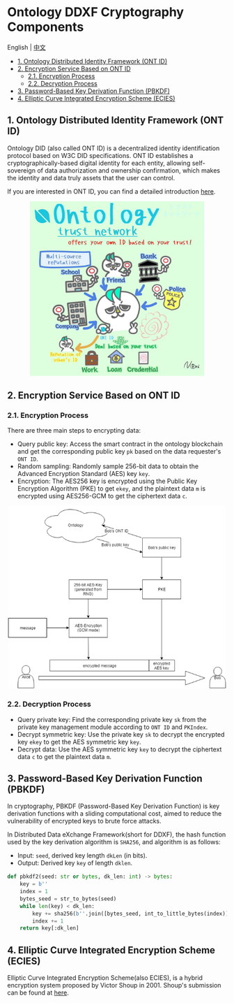 # Ontology DDXF Cryptography Components

English | [中文](README_CN.md)

<!-- TOC -->

- [1. Ontology Distributed Identity Framework (ONT ID)](#1-ontology-distributed-identity-framework-ont-id)
- [2. Encryption Service Based on ONT ID](#2-encryption-service-based-on-ont-id)
    - [2.1. Encryption Process](#21-encryption-process)
    - [2.2. Decryption Process](#22-decryption-process)
- [3. Password-Based Key Derivation Function (PBKDF)](#3-password-based-key-derivation-function-pbkdf)
- [4. Elliptic Curve Integrated Encryption Scheme (ECIES)](#4-elliptic-curve-integrated-encryption-scheme-ecies)

<!-- /TOC -->

## 1. Ontology Distributed Identity Framework (ONT ID)

Ontology DID (also called ONT ID) is a decentralized identity identification protocol based on W3C DID specifications. ONT ID establishes a cryptographically-based digital identity for each entity, allowing self-sovereign of data authorization and ownership confirmation, which makes the identity and data truly assets that the user can control.

If you are interested in ONT ID, you can find a detailed introduction [here](https://ontio.github.io/documentation/ontology_DID_en.html).

<div align=center><img height="400" src="img/ontid.jpg"/></div>

## 2. Encryption Service Based on ONT ID

### 2.1. Encryption Process

There are three main steps to encrypting data:

- Query public key: Access the smart contract in the ontology blockchain and get the corresponding public key `pk` based on the data requester's `ONT ID`.
- Random sampling: Randomly sample 256-bit data to obtain the Advanced Encryption Standard (AES) key `key`.
- Encryption: The AES256 key is encrypted using the Public Key Encryption Algorithm (PKE) to get `ekey`, and the plaintext data `m` is encrypted using AES256-GCM to get the ciphertext data `c`.

<div align=center><img width="500" src="img/endToEnd.png"/></div>

### 2.2. Decryption Process

- Query private key: Find the corresponding private key `sk` from the private key management module according to `ONT ID` and `PKIndex`.
- Decrypt symmetric key: Use the private key `sk` to decrypt the encrypted key `ekey` to get the AES symmetric key `key`.
- Decrypt data: Use the AES symmetric key `key` to decrypt the ciphertext data `c` to get the plaintext data `m`.

## 3. Password-Based Key Derivation Function (PBKDF)

In cryptography, PBKDF (Password-Based Key Derivation Function) is key derivation functions with a sliding computational cost, aimed to reduce the vulnerability of encrypted keys to brute force attacks.

In Distributed Data eXchange Framework(short for DDXF), the hash function used by the key derivation algorithm is `SHA256`, and algorithm is as follows:

- Input: `seed`, derived key length `dkLen` (in bits).
- Output: Derived key `key` of length `dklen`.

```python
def pbkdf2(seed: str or bytes, dk_len: int) -> bytes:
    key = b''
    index = 1
    bytes_seed = str_to_bytes(seed)
    while len(key) < dk_len:
        key += sha256(b''.join([bytes_seed, int_to_little_bytes(index)]))
        index += 1
    return key[:dk_len]
```

## 4. Elliptic Curve Integrated Encryption Scheme (ECIES)

Elliptic Curve Integrated Encryption Scheme(also ECIES), is a hybrid encryption system proposed by Victor Shoup in 2001. Shoup's submission can be found at [here](https://www.shoup.net/papers/iso-2_1.pdf).
